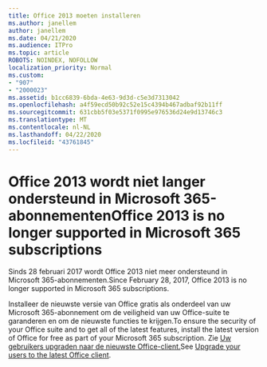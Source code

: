 ```yaml
---
title: Office 2013 moeten installeren
ms.author: janellem
author: janellem
ms.date: 04/21/2020
ms.audience: ITPro
ms.topic: article
ROBOTS: NOINDEX, NOFOLLOW
localization_priority: Normal
ms.custom:
- "907"
- "2000023"
ms.assetid: b1cc6839-6bda-4e63-9d3d-c5e3d7313042
ms.openlocfilehash: a4f59ecd50b92c52e15c4394b467adbaf92b11ff
ms.sourcegitcommit: 631cbb5f03e5371f0995e976536d24e9d13746c3
ms.translationtype: MT
ms.contentlocale: nl-NL
ms.lasthandoff: 04/22/2020
ms.locfileid: "43761845"
---
```

# <a name="office-2013-is-no-longer-supported-in-microsoft-365-subscriptions"></a><span data-ttu-id="fe91d-102">Office 2013 wordt niet langer ondersteund in Microsoft 365-abonnementen</span><span class="sxs-lookup"><span data-stu-id="fe91d-102">Office 2013 is no longer supported in Microsoft 365 subscriptions</span></span>

<span data-ttu-id="fe91d-103">Sinds 28 februari 2017 wordt Office 2013 niet meer ondersteund in Microsoft 365-abonnementen.</span><span class="sxs-lookup"><span data-stu-id="fe91d-103">Since February 28, 2017, Office 2013 is no longer supported in Microsoft 365 subscriptions.</span></span>
  
<span data-ttu-id="fe91d-104">Installeer de nieuwste versie van Office gratis als onderdeel van uw Microsoft 365-abonnement om de veiligheid van uw Office-suite te garanderen en om de nieuwste functies te krijgen.</span><span class="sxs-lookup"><span data-stu-id="fe91d-104">To ensure the security of your Office suite and to get all of the latest features, install the latest version of Office for free as part of your Microsoft 365 subscription.</span></span> <span data-ttu-id="fe91d-105">Zie [Uw gebruikers upgraden naar de nieuwste Office-client.](https://docs.microsoft.com/office365/admin/setup/upgrade-users-to-latest-office-client)</span><span class="sxs-lookup"><span data-stu-id="fe91d-105">See [Upgrade your users to the latest Office client](https://docs.microsoft.com/office365/admin/setup/upgrade-users-to-latest-office-client).</span></span>
  